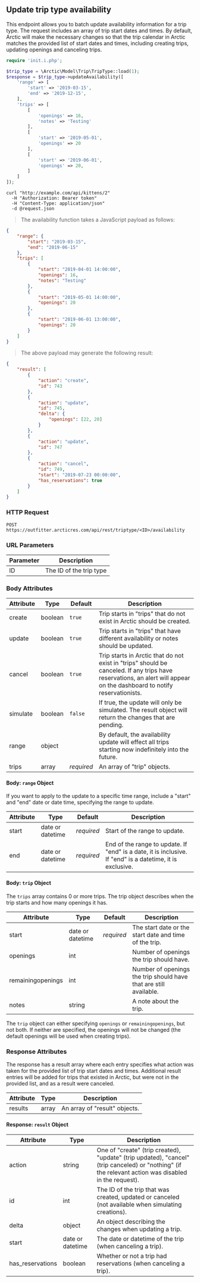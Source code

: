 ## Update trip type availability

This endpoint allows you to batch update availability information for a trip type. The request includes an array of trip start dates and times. By default, Arctic will make the necessary changes so that the trip calendar in Arctic matches the provided list of start dates and times, including creating trips, updating openings and canceling trips.

```php
require 'init.i.php';

$trip_type = \Arctic\Model\Trip\TripType::load(1);
$response = $trip_type->updateAvailability([
	'range' => [
		'start' => '2019-03-15',
		'end' => '2019-12-15',
	],
	'trips' => [
		[
			'openings' => 16,
			'notes' => 'Testing'
		],
		[
			'start' => '2019-05-01',
			'openings' => 20
		],
		[
			'start' => '2019-06-01',
			'openings' => 20,
		]
	]
]);
```

```shell
curl "http://example.com/api/kittens/2"
  -H "Authorization: Bearer token"
  -H "Content-Type: application/json"
  -d @request.json
```

> The availability function takes a JavaScript payload as follows:

```json
{
	"range": {
		"start": "2019-03-15",
		"end": "2019-06-15"
	},
	"trips": [
		{
			"start": "2019-04-01 14:00:00",
			"openings": 16,
			"notes": "Testing"
		},
		{
			"start": "2019-05-01 14:00:00",
			"openings": 20
		},
		{
			"start": "2019-06-01 13:00:00",
			"openings": 20
		}
	]
}
```

> The above payload may generate the following result:

```json
{
    "result": [
        {
            "action": "create",
            "id": 743
        },
        {
            "action": "update",
            "id": 745,
            "delta": {
                "openings": [22, 20]
            }
        },
        {
            "action": "update",
            "id": 747
        },
        {
            "action": "cancel",
            "id": 749,
            "start": "2019-07-23 00:00:00",
            "has_reservations": true
        }
    ]
}
```

### HTTP Request

`POST https://outfitter.arcticres.com/api/rest/triptype/<ID>/availability`

### URL Parameters

Parameter | Description
--------- | -----------
ID | The ID of the trip type

### Body Attributes

Attribute | Type | Default | Description
--------- | ---- | ------- | -----------
create | boolean | `true` | Trip starts in "trips" that do not exist in Arctic should be created.
update | boolean | `true` | Trip starts in "trips" that have different availability or notes should be updated.
cancel | boolean | `true` | Trip starts in Arctic that do not exist in "trips" should be canceled. If any trips have reservations, an alert will appear on the dashboard to notify reservationists.
simulate | boolean | `false` | If true, the update will only be simulated. The result object will return the changes that are pending.
range | object | | By default, the availability update will effect all trips starting now indefinitely into the future.
trips | array | *required* | An array of "trip" objects.

#### Body: `range` Object

If you want to apply to the update to a specific time range, include a "start" and "end" date or date time, specifying the range to update.

Attribute | Type | Default | Description
--------- | ---- | ------- | -----------
start | date or datetime | *required* | Start of the range to update.
end | date or datetime | *required* | End of the range to update. If "end" is a date, it is inclusive. If "end" is a datetime, it is exclusive.

#### Body: `trip` Object

The `trips` array contains 0 or more trips. The trip object describes when the trip starts and how many openings it has.

Attribute | Type | Default | Description
--------- | ---- | ------- | -----------
start | date or datetime | *required* | The start date or the start date and time of the trip.
openings | int | | Number of openings the trip should have.
remainingopenings | int | | Number of openings the trip should have that are still available.
notes | string | | A note about the trip.

The `trip` object can either specifying `openings` or `remainingopenings`, but not both. If neither are specified, the openings will not be changed (the default openings will be used when creating trips).

### Response Attributes

The response has a result array where each entry specifies what action was taken for the provided list of trip start dates and times. Additional result entries will be added for trips that existed in Arctic, but were not in the provided list, and as a result were canceled.

Attribute | Type | Description
--------- | ---- | -----------
results | array | An array of "result" objects.

#### Response: `result` Object

Attribute | Type | Description
--------- | ---- | -----------
action | string | One of "create" (trip created), "update" (trip updated), "cancel" (trip canceled) or "nothing" (if the relevant action was disabled in the request).
id | int | The ID of the trip that was created, updated or canceled (not available when simulating creations).
delta | object | An object describing the changes when updating a trip.
start | date or datetime | The date or datetime of the trip (when canceling a trip).
has_reservations | boolean | Whether or not a trip had reservations (when canceling a trip).
